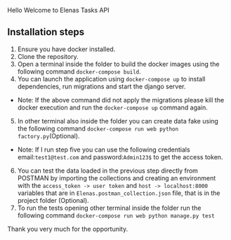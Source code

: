 Hello Welcome to Elenas Tasks API

## Installation steps

1. Ensure you have docker installed.
2. Clone the repository.
3. Open a terminal inside the folder to build the docker images using the following command `docker-compose build`.
4. You can launch the application using `docker-compose up` to install dependencies, run migrations and start the django server.
- Note: If the above command did not apply the migrations please kill the docker execution and run the `docker-compose up` command again.
5. In other terminal also inside the folder you can create data fake using the following command `docker-compose run web python factory.py`(Optional).
- Note: If I run step five you can use the following credentials email:`test1@test.com` and password:`Admin123$` to get the access token.
6. You can test the data loaded in the previous step directly from POSTMAN by importing the collections and creating an environment with the `access_token -> user token` and `host -> localhost:8000` variables that are in `Elenas.postman_collection.json` file, that is in the project folder (Optional).
7. To run the tests opening other terminal inside the folder run the following command `docker-compose run web python manage.py test`

Thank you very much for the opportunity.